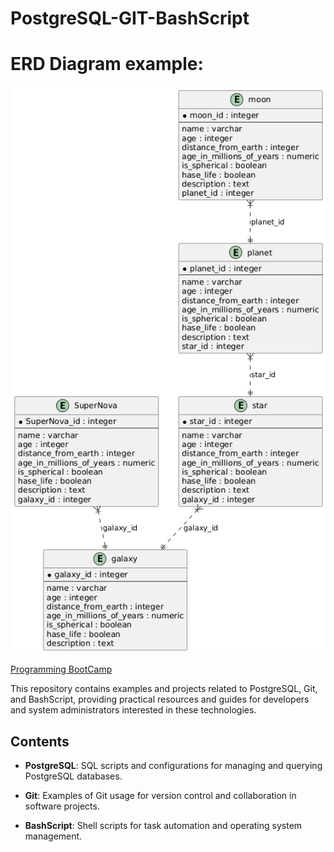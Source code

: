 # PostgreSQL-GIT-BashScript

# ERD Diagram example: 
![ERD](https://github.com/KnEl1a/PostgreSQL-GIT-BashScript/blob/main/ERD%20diagrams/ERD%20Universe.png?raw=true)

[Programming BootCamp](https://www.freecodecamp.org/)

This repository contains examples and projects related to PostgreSQL, Git, and BashScript, providing practical resources and guides for developers and system administrators interested in these technologies.

## Contents

- **PostgreSQL**: SQL scripts and configurations for managing and querying PostgreSQL databases.
  
- **Git**: Examples of Git usage for version control and collaboration in software projects.

- **BashScript**: Shell scripts for task automation and operating system management.

